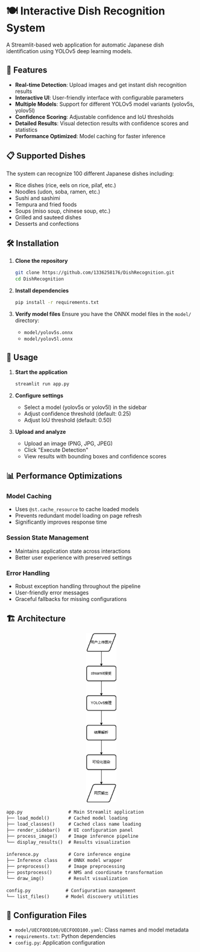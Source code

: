 # 🍽️ Interactive Dish Recognition System

A Streamlit-based web application for automatic Japanese dish identification using YOLOv5 deep learning models.

## 🚀 Features

- **Real-time Detection**: Upload images and get instant dish recognition results
- **Interactive UI**: User-friendly interface with configurable parameters
- **Multiple Models**: Support for different YOLOv5 model variants (yolov5s, yolov5l)
- **Confidence Scoring**: Adjustable confidence and IoU thresholds
- **Detailed Results**: Visual detection results with confidence scores and statistics
- **Performance Optimized**: Model caching for faster inference

## 📋 Supported Dishes

The system can recognize 100 different Japanese dishes including:
- Rice dishes (rice, eels on rice, pilaf, etc.)
- Noodles (udon, soba, ramen, etc.) 
- Sushi and sashimi
- Tempura and fried foods
- Soups (miso soup, chinese soup, etc.)
- Grilled and sauteed dishes
- Desserts and confections

## 🛠️ Installation

1. **Clone the repository**
   ```bash
   git clone https://github.com/1336258176/DishRecognition.git
   cd DishRecognition
   ```

2. **Install dependencies**
   ```bash
   pip install -r requirements.txt
   ```

3. **Verify model files**
   Ensure you have the ONNX model files in the `model/` directory:
   - `model/yolov5s.onnx`
   - `model/yolov5l.onnx`

## 🎯 Usage

1. **Start the application**
   ```bash
   streamlit run app.py
   ```

2. **Configure settings**
   - Select a model (yolov5s or yolov5l) in the sidebar
   - Adjust confidence threshold (default: 0.25)
   - Adjust IoU threshold (default: 0.50)

3. **Upload and analyze**
   - Upload an image (PNG, JPG, JPEG)
   - Click "Execute Detection"
   - View results with bounding boxes and confidence scores

## 📊 Performance Optimizations

### Model Caching
- Uses `@st.cache_resource` to cache loaded models
- Prevents redundant model loading on page refresh
- Significantly improves response time

### Session State Management
- Maintains application state across interactions
- Better user experience with preserved settings

### Error Handling
- Robust exception handling throughout the pipeline
- User-friendly error messages
- Graceful fallbacks for missing configurations

## 🏗️ Architecture

<div align="center">
  <img src="./assets/菜品识别.png" alt="图片描述" width="80">
</div>

```
app.py                 # Main Streamlit application
├── load_model()       # Cached model loading
├── load_classes()     # Cached class name loading
├── render_sidebar()   # UI configuration panel
├── process_image()    # Image inference pipeline
└── display_results()  # Results visualization

inference.py           # Core inference engine
├── Inference class    # ONNX model wrapper
├── preprocess()       # Image preprocessing
├── postprocess()      # NMS and coordinate transformation
└── draw_img()         # Result visualization

config.py             # Configuration management
└── list_files()      # Model discovery utilities
```

## 🔧 Configuration Files

- `model/UECFOOD100/UECFOOD100.yaml`: Class names and model metadata
- `requirements.txt`: Python dependencies
- `config.py`: Application configuration